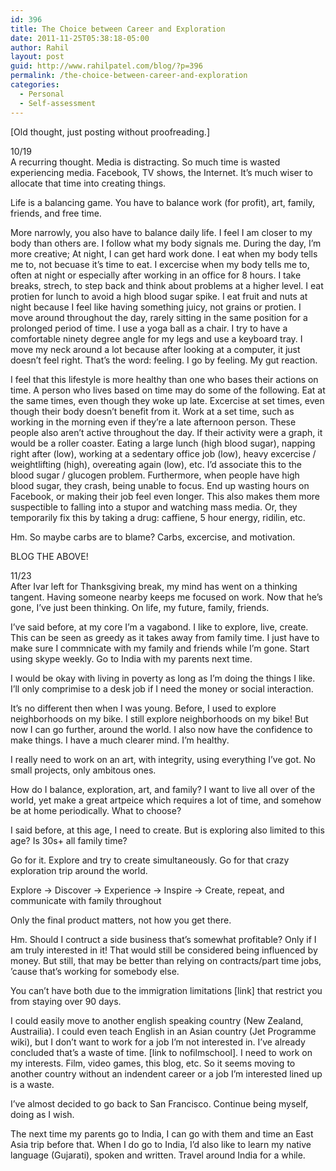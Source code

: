 ```yaml
---
id: 396
title: The Choice between Career and Exploration
date: 2011-11-25T05:38:18-05:00
author: Rahil
layout: post
guid: http://www.rahilpatel.com/blog/?p=396
permalink: /the-choice-between-career-and-exploration
categories:
  - Personal
  - Self-assessment
---
```

[Old thought, just posting without proofreading.]

10/19  
A recurring thought. Media is distracting. So much time is wasted experiencing media. Facebook, TV shows, the Internet. It&#8217;s much wiser to allocate that time into creating things.

Life is a balancing game. You have to balance work (for profit), art, family, friends, and free time.

More narrowly, you also have to balance daily life. I feel I am closer to my body than others are. I follow what my body signals me. During the day, I&#8217;m more creative; At night, I can get hard work done. I eat when my body tells me to, not becuase it&#8217;s time to eat. I excercise when my body tells me to, often at night or especially after working in an office for 8 hours. I take breaks, strech, to step back and think about problems at a higher level. I eat protien for lunch to avoid a high blood sugar spike. I eat fruit and nuts at night because I feel like having something juicy, not grains or protien. I move around throughout the day, rarely sitting in the same position for a prolonged period of time. I use a yoga ball as a chair. I try to have a comfortable ninety degree angle for my legs and use a keyboard tray. I move my neck around a lot because after looking at a computer, it just doesn&#8217;t feel right. That&#8217;s the word: feeling. I go by feeling. My gut reaction.

I feel that this lifestyle is more healthy than one who bases their actions on time. A person who lives based on time may do some of the following. Eat at the same times, even though they woke up late. Excercise at set times, even though their body doesn&#8217;t benefit from it. Work at a set time, such as working in the morning even if they&#8217;re a late afternoon person. These people also aren&#8217;t active throughout the day. If their activity were a graph, it would be a roller coaster. Eating a large lunch (high blood sugar), napping right after (low), working at a sedentary office job (low), heavy excercise / weightlifting (high), overeating again (low), etc. I&#8217;d associate this to the blood sugar / glucogen problem. Furthermore, when people have high blood sugar, they crash, being unable to focus. End up wasting hours on Facebook, or making their job feel even longer. This also makes them more suspectible to falling into a stupor and watching mass media. Or, they temporarily fix this by taking a drug: caffiene, 5 hour energy, ridilin, etc.

Hm. So maybe carbs are to blame? Carbs, excercise, and motivation.

BLOG THE ABOVE!

11/23  
After Ivar left for Thanksgiving break, my mind has went on a thinking tangent. Having someone nearby keeps me focused on work. Now that he&#8217;s gone, I&#8217;ve just been thinking. On life, my future, family, friends.

I&#8217;ve said before, at my core I&#8217;m a vagabond. I like to explore, live, create. This can be seen as greedy as it takes away from family time. I just have to make sure I commnicate with my family and friends while I&#8217;m gone. Start using skype weekly. Go to India with my parents next time.

I would be okay with living in poverty as long as I&#8217;m doing the things I like. I&#8217;ll only comprimise to a desk job if I need the money or social interaction.

It&#8217;s no different then when I was young. Before, I used to explore neighborhoods on my bike. I still explore neighborhoods on my bike! But now I can go further, around the world. I also now have the confidence to make things. I have a much clearer mind. I&#8217;m healthy.

I really need to work on an art, with integrity, using everything I&#8217;ve got. No small projects, only ambitous ones.

How do I balance, exploration, art, and family? I want to live all over of the world, yet make a great artpeice which requires a lot of time, and somehow be at home periodically. What to choose?

I said before, at this age, I need to create. But is exploring also limited to this age? Is 30s+ all family time?

Go for it. Explore and try to create simultaneously. Go for that crazy exploration trip around the world.

Explore -> Discover -> Experience -> Inspire -> Create, repeat, and communicate with family throughout

Only the final product matters, not how you get there.

Hm. Should I contruct a side business that&#8217;s somewhat profitable? Only if I am truly interested in it! That would still be considered being influenced by money. But still, that may be better than relying on contracts/part time jobs, &#8217;cause that&#8217;s working for somebody else.

You can&#8217;t have both due to the immigration limitations [link] that restrict you from staying over 90 days.

I could easily move to another english speaking country (New Zealand, Austrailia). I could even teach English in an Asian country (Jet Programme wiki), but I don&#8217;t want to work for a job I&#8217;m not interested in. I&#8217;ve already concluded that&#8217;s a waste of time. [link to nofilmschool]. I need to work on my interests. Film, video games, this blog, etc. So it seems moving to another country without an indendent career or a job I&#8217;m interested lined up is a waste.

I&#8217;ve almost decided to go back to San Francisco. Continue being myself, doing as I wish.

The next time my parents go to India, I can go with them and time an East Asia trip before that. When I do go to India, I&#8217;d also like to learn my native language (Gujarati), spoken and written. Travel around India for a while.